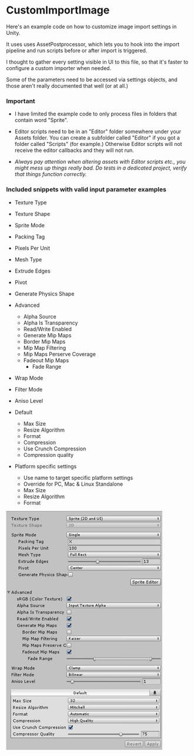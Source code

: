 # CustomImportImage

Here's an example code on how to customize image import settings in Unity.

It uses uses AssetPostprocessor, which lets you to hook into the import pipeline and run scripts before or after import is triggered.

I thought to gather every setting visible in UI to this file, so that it's faster to configure a custom importer when needed.

Some of the parameters need to be accessed via settings objects, and those aren't really documented that well (or at all.)

### Important

- I have limited the example code to only process files in folders that contain word "Sprite".

- Editor scripts need to be in an "Editor" folder somewhere under your Assets folder. You can create a subfolder called "Editor" if you got a folder called "Scripts" (for example.) Otherwise Editor scripts will not receive the editor callbacks and they will not run.

- *Always pay attention when altering assets with Editor scripts etc., you might mess up things really bad. Do tests in a dedicated project, verify that things function correctly.*

### Included snippets with valid input parameter examples

- Texture Type
- Texture Shape

- Sprite Mode
- Packing Tag
- Pixels Per Unit
- Mesh Type
- Extrude Edges
- Pivot
- Generate Physics Shape

- Advanced
    - Alpha Source
    - Alpha Is Transparency
    - Read/Write Enabled
    - Generate Mip Maps
    - Border Mip Maps
    - Mip Map Filtering
    - Mip Maps Perserve Coverage
    - Fadeout Mip Maps
        - Fade Range

- Wrap Mode
- Filter Mode
- Aniso Level

- Default
    - Max Size
    - Resize Algorithm
    - Format
    - Compression
    - Use Crunch Compression
    - Compression quality

- Platform specific settings
    - Use name to target specific platform settings
    - Override for PC, Mac & Linux Standalone
    - Max Size
    - Resize Algorithm
    - Format

![Custom Import Image Settings](custom_image_import_settings.png)
